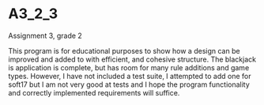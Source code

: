 # A3_2_3

Assignment 3, grade 2

This program is for educational purposes to show how a design can be improved and added to with efficient, and cohesive structure. The blackjack is application is complete, but has room for many rule additions and game types. However, I have not included a test suite, I attempted to add one for soft17 but I am not very good at tests and I hope the program functionality and correctly implemented requirements will suffice. 